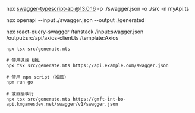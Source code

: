 npx swagger-typescript-api@13.0.16 -p ./swagger.json -o ./src -n myApi.ts

npx openapi --input ./swagger.json --output ./generated

npx react-query-swagger /tanstack /input:swagger.json /output:src/api/axios-client.ts /template:Axios

```
npx tsx src/generate.mts

# 使用遠端 URL
npx tsx src/generate.mts https://api.example.com/swagger.json

# 使用 npm script (推薦)
npm run go

# 或直接執行
npx tsx src/generate.mts https://gmft-int-bo-api.kmgamesdev.net/swagger/v1/swagger.json
```